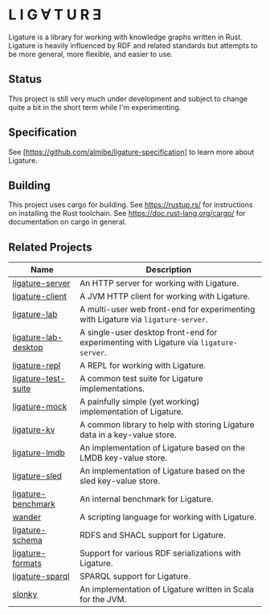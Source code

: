 # L I G ∀ T U R Ǝ
Ligature is a library for working with knowledge graphs written in Rust.
Ligature is heavily influenced by RDF and related standards but attempts to be more general, more flexible,
and easier to use.

## Status
This project is still very much under development and subject to change quite a bit in the short term while I'm
experimenting.

## Specification

See [https://github.com/almibe/ligature-specification] to learn more about Ligature.

## Building
This project uses cargo for building.
See https://rustup.rs/ for instructions on installing the Rust toolchain.
See https://doc.rust-lang.org/cargo/ for documentation on cargo in general.

## Related Projects
| Name                                                                   | Description                                                                            |
| ---------------------------------------------------------------------- | -------------------------------------------------------------------------------------- |
| [ligature-server](https://github.com/almibe/ligature-server)           | An HTTP server for working with Ligature.                                              |
| [ligature-client](https://github.com/almibe/ligature-client)           | A JVM HTTP client for working with Ligature.                                           |
| [ligature-lab](https://github.com/almibe/ligature-lab)                 | A multi-user web front-end for experimenting with Ligature via `ligature-server`.      |
| [ligature-lab-desktop](https://github.com/almibe/ligature-lab-desktop) | A single-user desktop front-end for experimenting with Ligature via `ligature-server`. |
| [ligature-repl](https://github.com/almibe/ligature-repl)               | A REPL for working with Ligature.                                                      |
| [ligature-test-suite](https://github.com/almibe/ligature-test-suite)   | A common test suite for Ligature implementations.                                      |
| [ligature-mock](https://github.com/almibe/ligature-mock)               | A painfully simple (yet working) implementation of Ligature.                           |
| [ligature-kv](https://github.com/almibe/ligature-kv)                   | A common library to help with storing Ligature data in a key-value store.              |
| [ligature-lmdb](https://github.com/almibe/ligature-lmdb)               | An implementation of Ligature based on the LMDB key-value store.                       |
| [ligature-sled](https://github.com/almibe/ligature-sled)               | An implementation of Ligature based on the sled key-value store.                       |
| [ligature-benchmark](https://github.com/almibe/ligature-benchmark)     | An internal benchmark for Ligature.                                                    |
| [wander](https://github.com/almibe/wander)                             | A scripting language for working with Ligature.                                        |
| [ligature-schema](https://github.com/almibe/ligature-schema)           | RDFS and SHACL support for Ligature.                                                   |
| [ligature-formats](https://github.com/almibe/ligature-formats)         | Support for various RDF serializations with Ligature.                                  |
| [ligature-sparql](https://github.com/almibe/ligature-sparql)           | SPARQL support for Ligature.                                                           |
| [slonky](https://github.com/almibe/slonky)                             | An implementation of Ligature written in Scala for the JVM.                            |
